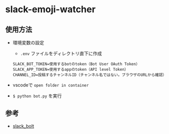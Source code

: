 # slack-emoji-watcher

## 使用方法

- 環境変数の設定
  - `.env` ファイルをディレクトリ直下に作成

  ```text
  SLACK_BOT_TOKEN=使用するbotのtoken（Bot User OAuth Token）
  SLACK_APP_TOKEN=使用するappのtoken（API level Token）
  CHANNEL_ID=投稿するチャンネルID（チャンネル名ではない。ブラウザのURLから確認）
  ```

- vscodeで `open folder in container`
- `$ python bot.py` を実行

## 参考

- [slack_bolt](https://slack.dev/bolt-python/tutorial/getting-started)
